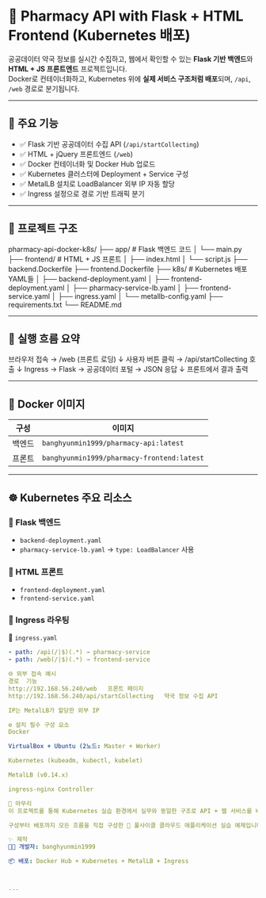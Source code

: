# 💊 Pharmacy API with Flask + HTML Frontend (Kubernetes 배포)

공공데이터 약국 정보를 실시간 수집하고, 웹에서 확인할 수 있는 **Flask 기반 백엔드**와 **HTML + JS 프론트엔드** 프로젝트입니다.  
Docker로 컨테이너화하고, Kubernetes 위에 **실제 서비스 구조처럼 배포**되며, `/api`, `/web` 경로로 분기됩니다.

---

## 📌 주요 기능

- ✅ Flask 기반 공공데이터 수집 API (`/api/startCollecting`)
- ✅ HTML + jQuery 프론트엔드 (`/web`)
- ✅ Docker 컨테이너화 및 Docker Hub 업로드
- ✅ Kubernetes 클러스터에 Deployment + Service 구성
- ✅ MetalLB 설치로 LoadBalancer 외부 IP 자동 할당
- ✅ Ingress 설정으로 경로 기반 트래픽 분기

---

## 🧱 프로젝트 구조

pharmacy-api-docker-k8s/
├── app/ # Flask 백엔드 코드
│ └── main.py
├── frontend/ # HTML + JS 프론트
│ ├── index.html
│ └── script.js
├── backend.Dockerfile
├── frontend.Dockerfile
├── k8s/ # Kubernetes 배포 YAML들
│ ├── backend-deployment.yaml
│ ├── frontend-deployment.yaml
│ ├── pharmacy-service-lb.yaml
│ ├── frontend-service.yaml
│ ├── ingress.yaml
│ └── metallb-config.yaml
├── requirements.txt
└── README.md

---

## 🚀 실행 흐름 요약
브라우저 접속 → /web (프론트 로딩)
↓
사용자 버튼 클릭 → /api/startCollecting 호출
↓
Ingress → Flask → 공공데이터 포털 → JSON 응답
↓
프론트에서 결과 출력


---

## 🐳 Docker 이미지

| 구성 | 이미지 |
|------|--------|
| 백엔드 | `banghyunmin1999/pharmacy-api:latest` |
| 프론트 | `banghyunmin1999/pharmacy-frontend:latest` |

---

## ☸ Kubernetes 주요 리소스

### 🔹 Flask 백엔드

- `backend-deployment.yaml`
- `pharmacy-service-lb.yaml` → `type: LoadBalancer` 사용

### 🔹 HTML 프론트

- `frontend-deployment.yaml`
- `frontend-service.yaml`

### 🔹 Ingress 라우팅

📄 `ingress.yaml`

```yaml
- path: /api(/|$)(.*) → pharmacy-service
- path: /web(/|$)(.*) → frontend-service

🌐 외부 접속 예시
경로	기능
http://192.168.56.240/web	프론트 페이지
http://192.168.56.240/api/startCollecting	약국 정보 수집 API

IP는 MetalLB가 할당한 외부 IP

⚙ 설치 필수 구성 요소
Docker

VirtualBox + Ubuntu (2노드: Master + Worker)

Kubernetes (kubeadm, kubectl, kubelet)

MetalLB (v0.14.x)

ingress-nginx Controller

🙌 마무리
이 프로젝트를 통해 Kubernetes 실습 환경에서 실무와 동일한 구조로 API + 웹 서비스를 배포하는 경험을 할 수 있습니다.

구성부터 배포까지 모든 흐름을 직접 구성한 💪 풀사이클 클라우드 애플리케이션 실습 예제입니다.

✨ 제작
🧑‍💻 개발자: banghyunmin1999

📦 배포: Docker Hub + Kubernetes + MetalLB + Ingress



---

